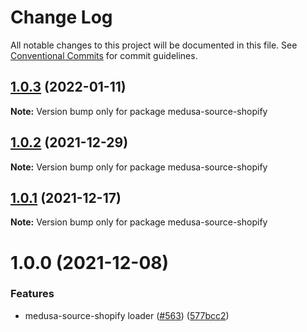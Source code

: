 # Change Log

All notable changes to this project will be documented in this file.
See [Conventional Commits](https://conventionalcommits.org) for commit guidelines.

## [1.0.3](https://github.com/medusajs/medusa/compare/medusa-source-shopify@1.0.2...medusa-source-shopify@1.0.3) (2022-01-11)

**Note:** Version bump only for package medusa-source-shopify





## [1.0.2](https://github.com/medusajs/medusa/compare/medusa-source-shopify@1.0.1...medusa-source-shopify@1.0.2) (2021-12-29)

**Note:** Version bump only for package medusa-source-shopify





## [1.0.1](https://github.com/medusajs/medusa/compare/medusa-source-shopify@1.0.0...medusa-source-shopify@1.0.1) (2021-12-17)

**Note:** Version bump only for package medusa-source-shopify





# 1.0.0 (2021-12-08)

### Features

- medusa-source-shopify loader ([#563](https://github.com/medusajs/medusa/issues/563)) ([577bcc2](https://github.com/medusajs/medusa/commit/577bcc23d44c87b91b2b685fd4ddfc5d21a0aa47))
